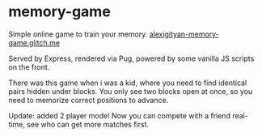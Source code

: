 # memory-game
Simple online game to train your memory. 
<a href="https://alexigityan-memory-game.glitch.me" target="_blank">alexigityan-memory-game.glitch.me</a>

Served by Express, rendered via Pug, powered by some vanilla JS scripts on the front.


There was this game when i was a kid, where you need to find identical pairs hidden under blocks. 
You only see two blocks open at once, so you need to memorize correct positions to advance.

Update: added 2 player mode! Now you can compete with a friend real-time, see who can get more matches first.


